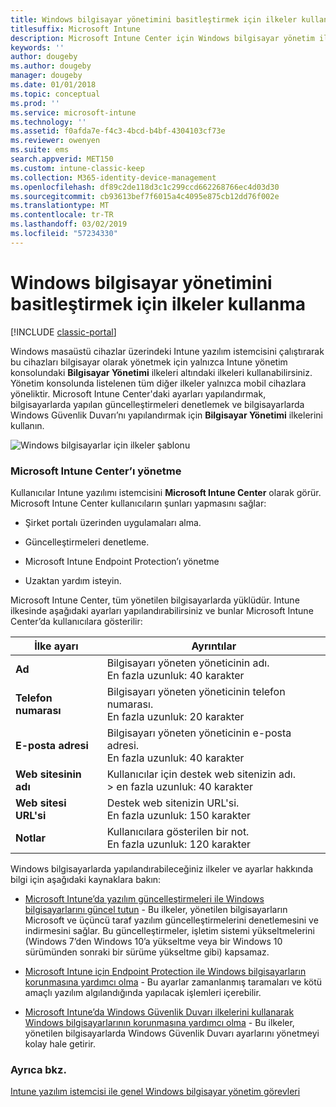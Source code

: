 ```yaml
---
title: Windows bilgisayar yönetimini basitleştirmek için ilkeler kullanma
titlesuffix: Microsoft Intune
description: Microsoft Intune Center için Windows bilgisayar yönetim ilke ve ayarlarını açıklar.
keywords: ''
author: dougeby
ms.author: dougeby
manager: dougeby
ms.date: 01/01/2018
ms.topic: conceptual
ms.prod: ''
ms.service: microsoft-intune
ms.technology: ''
ms.assetid: f0afda7e-f4c3-4bcd-b4bf-4304103cf73e
ms.reviewer: owenyen
ms.suite: ems
search.appverid: MET150
ms.custom: intune-classic-keep
ms.collection: M365-identity-device-management
ms.openlocfilehash: df89c2de118d3c1c299ccd662268766ec4d03d30
ms.sourcegitcommit: cb93613bef7f6015a4c4095e875cb12dd76f002e
ms.translationtype: MT
ms.contentlocale: tr-TR
ms.lasthandoff: 03/02/2019
ms.locfileid: "57234330"
---
```

# <a name="use-policies-to-simplify-windows-pc-management"></a>Windows bilgisayar yönetimini basitleştirmek için ilkeler kullanma

[!INCLUDE [classic-portal](includes/classic-portal.md)]

Windows masaüstü cihazlar üzerindeki Intune yazılım istemcisini çalıştırarak bu cihazları bilgisayar olarak yönetmek için yalnızca Intune yönetim konsolundaki **Bilgisayar Yönetimi** ilkeleri altındaki ilkeleri kullanabilirsiniz. Yönetim konsolunda listelenen tüm diğer ilkeler yalnızca mobil cihazlara yöneliktir. Microsoft Intune Center'daki ayarları yapılandırmak, bilgisayarlarda yapılan güncelleştirmeleri denetlemek ve bilgisayarlarda Windows Güvenlik Duvarı’nı yapılandırmak için **Bilgisayar Yönetimi** ilkelerini kullanın.

![Windows bilgisayarlar için ilkeler şablonu](media/pc_policy_template.png)

### <a name="manage-the-microsoft-intune-center"></a>Microsoft Intune Center’ı yönetme
Kullanıcılar Intune yazılımı istemcisini **Microsoft Intune Center** olarak görür. Microsoft Intune Center kullanıcıların şunları yapmasını sağlar:

-   Şirket portalı üzerinden uygulamaları alma.

-   Güncelleştirmeleri denetleme.

-   Microsoft Intune Endpoint Protection’ı yönetme

-  Uzaktan yardım isteyin.

Microsoft Intune Center, tüm yönetilen bilgisayarlarda yüklüdür. Intune ilkesinde aşağıdaki ayarları yapılandırabilirsiniz ve bunlar Microsoft Intune Center’da kullanıcılara gösterilir:

|İlke ayarı|Ayrıntılar|
|------------------|--------------------|
|**Ad**|Bilgisayarı yöneten yöneticinin adı.<br />En fazla uzunluk: 40 karakter|
|**Telefon numarası**|Bilgisayarı yöneten yöneticinin telefon numarası.<br />En fazla uzunluk: 20 karakter|
|**E-posta adresi**|Bilgisayarı yöneten yöneticinin e-posta adresi.<br />En fazla uzunluk: 40 karakter|
|**Web sitesinin adı**|Kullanıcılar için destek web sitenizin adı.<br />> en fazla uzunluk: 40 karakter|
|**Web sitesi URL'si**|Destek web sitenizin URL'si.<br />En fazla uzunluk: 150 karakter|
|**Notlar**|Kullanıcılara gösterilen bir not.<br />En fazla uzunluk: 120 karakter|

Windows bilgisayarlarda yapılandırabileceğiniz ilkeler ve ayarlar hakkında bilgi için aşağıdaki kaynaklara bakın:

- [Microsoft Intune’da yazılım güncelleştirmeleri ile Windows bilgisayarlarını güncel tutun](keep-windows-pcs-up-to-date-with-software-updates-in-microsoft-intune.md) - Bu ilkeler, yönetilen bilgisayarların Microsoft ve üçüncü taraf yazılım güncelleştirmelerini denetlemesini ve indirmesini sağlar. Bu güncelleştirmeler, işletim sistemi yükseltmelerini (Windows 7’den Windows 10’a yükseltme veya bir Windows 10 sürümünden sonraki bir sürüme yükseltme gibi) kapsamaz.

- [Microsoft Intune için Endpoint Protection ile Windows bilgisayarların korunmasına yardımcı olma](help-secure-windows-pcs-with-endpoint-protection-for-microsoft-intune.md) - Bu ayarlar zamanlanmış taramaları ve kötü amaçlı yazılım algılandığında yapılacak işlemleri içerebilir.

- [Microsoft Intune’da Windows Güvenlik Duvarı ilkelerini kullanarak Windows bilgisayarlarının korunmasına yardımcı olma](help-protect-windows-pcs-using-windows-firewall-policies-in-microsoft-intune.md) - Bu ilkeler, yönetilen bilgisayarlarda Windows Güvenlik Duvarı ayarlarını yönetmeyi kolay hale getirir.


### <a name="see-also"></a>Ayrıca bkz.

[Intune yazılım istemcisi ile genel Windows bilgisayar yönetim görevleri](common-windows-pc-management-tasks-with-the-microsoft-intune-computer-client.md)
